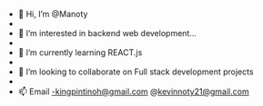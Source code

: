 - 👋 Hi, I’m @Manoty
- 
- 👀 I’m interested in backend web development...
- 
- 🌱 I’m currently learning REACT.js
- 
- 💞️ I’m looking to collaborate on Full stack development projects
- 
- 📫 Email -kingpintinoh@gmail.com
@kevinnoty21@gmail.com

<!---
Manoty/Manoty is a ✨ special ✨ repository because its `README.md` (this file) appears on your GitHub profile.
You can click the Preview link to take a look at your changes.
--->
